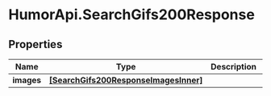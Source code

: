 # HumorApi.SearchGifs200Response

## Properties

Name | Type | Description | Notes
------------ | ------------- | ------------- | -------------
**images** | [**[SearchGifs200ResponseImagesInner]**](SearchGifs200ResponseImagesInner.md) |  | 


